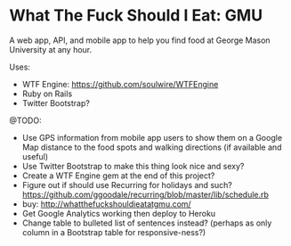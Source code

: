 What The Fuck Should I Eat: GMU
========================

A web app, API, and mobile app to help you find food at George Mason University at any hour.

Uses:
- WTF Engine: https://github.com/soulwire/WTFEngine
- Ruby on Rails
- Twitter Bootstrap?

@TODO:
- Use GPS information from mobile app users to show them on a Google Map distance to the food spots and walking directions (if available and useful)
- Use Twitter Bootstrap to make this thing look nice and sexy?
- Create a WTF Engine gem at the end of this project?
- Figure out if should use Recurring for holidays and such? https://github.com/ggoodale/recurring/blob/master/lib/schedule.rb
- buy: http://whatthefuckshouldieatatgmu.com/
- Get Google Analytics working then deploy to Heroku
- Change table to bulleted list of sentences instead? (perhaps as only column in a Bootstrap table for responsive-ness?)

